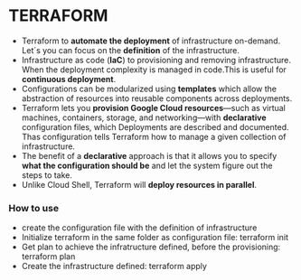 # TERRAFORM

*   Terraform to **automate the deployment** of infrastructure on-demand. Let´s you can focus on the **definition** of the infrastructure.
*   Infrastructure as code (**IaC**) to provisioning and removing infrastructure. When the deployment complexity is managed in code.This is useful for **continuous deployment**. 
*   Configurations can be modularized using **templates** which allow the abstraction of resources into reusable components across deployments.
*   Terraform lets you **provision Google Cloud resources**—such as virtual machines, containers, storage, and networking—with **declarative** configuration files, which Deployments are described and documented. Thas configuration tells Terraform how to manage a given collection of infrastructure.
*   The benefit of a **declarative** approach is that it allows you to specify **what the configuration should be** and let the system figure out the steps to take.
*   Unlike Cloud Shell, Terraform will **deploy resources in parallel**.

### How to use
- create the configuration file with the definition of infrastructure
- Initialize terraform in the same folder as configuration file: terraform init
- Get plan to achieve the infratructure defined, before the provisioning: terraform plan
- Create the infrastructure defined: terraform apply
